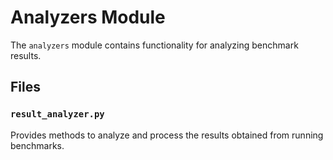 # Analyzers Module

The `analyzers` module contains functionality for analyzing benchmark results.

## Files

### `result_analyzer.py`
Provides methods to analyze and process the results obtained from running benchmarks.
